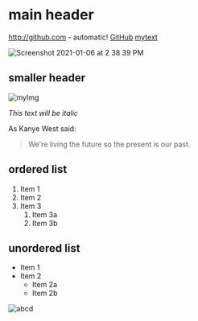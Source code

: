# main header

http://github.com - automatic!
[GitHub](http://github.com)
[mytext](http://google.com)

![Screenshot 2021-01-06 at 2 38 39 PM](https://user-images.githubusercontent.com/22993048/103737456-410c2f00-502d-11eb-8108-fa4a4337ab1e.png)


## smaller header

![myImg](https://photographylife.com/wp-content/uploads/2017/05/img013-1200-copy.jpg)

*This text will be italic*

As Kanye West said:

> We're living the future so
> the present is our past.

## ordered list

1. Item 1
1. Item 2
1. Item 3
   1. Item 3a
   1. Item 3b
   
## unordered list

* Item 1
* Item 2
  * Item 2a
  * Item 2b
  
![abcd](https://news.cgtn.com/news/77416a4e3145544d326b544d354d444d3355444f31457a6333566d54/img/37d598e5a04344da81c76621ba273915/37d598e5a04344da81c76621ba273915.jpg)  
   
   
